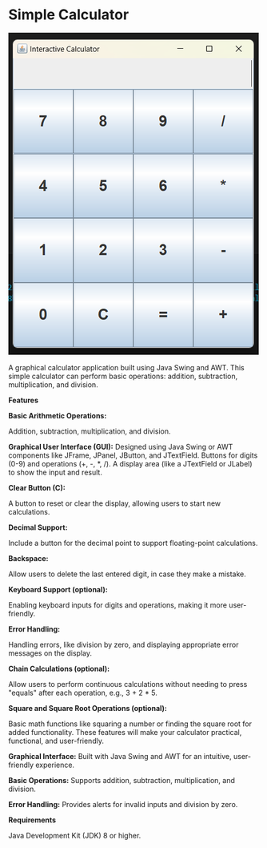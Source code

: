 # Simple Calculator
  ![alt text](https://github.com/Ojesh-Mundale/Simple-Calculator/blob/50c99b9cca6fcfea7a9f0c2a661dd020ca14149f/calculator.png)

A graphical calculator application built using Java Swing and AWT. This simple calculator can perform basic operations: addition, subtraction, multiplication, and division.

**Features**

**Basic Arithmetic Operations:**

Addition, subtraction, multiplication, and division.

**Graphical User Interface (GUI):**
Designed using Java Swing or AWT components like JFrame, JPanel, JButton, and JTextField.
Buttons for digits (0-9) and operations (+, -, *, /).
A display area (like a JTextField or JLabel) to show the input and result.

**Clear Button (C):**

A button to reset or clear the display, allowing users to start new calculations.

**Decimal Support:**

Include a button for the decimal point to support floating-point calculations.

**Backspace:**

Allow users to delete the last entered digit, in case they make a mistake.

**Keyboard Support (optional):**

Enabling keyboard inputs for digits and operations, making it more user-friendly.

**Error Handling:**

Handling errors, like division by zero, and displaying appropriate error messages on the display.

**Chain Calculations (optional):**

Allow users to perform continuous calculations without needing to press "equals" after each operation, e.g., 3 + 2 * 5.

**Square and Square Root Operations (optional):**

Basic math functions like squaring a number or finding the square root for added functionality.
These features will make your calculator practical, functional, and user-friendly.


**Graphical Interface:** Built with Java Swing and AWT for an intuitive, user-friendly experience.

**Basic Operations:** Supports addition, subtraction, multiplication, and division.

**Error Handling:** Provides alerts for invalid inputs and division by zero.

**Requirements**

Java Development Kit (JDK) 8 or higher.


